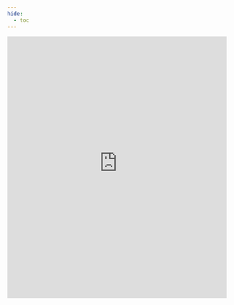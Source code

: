 ```yaml
---
hide:
  - toc
---
```


<iframe src="https://crl-builder.codeutsman.com/" width="100%" height="600px" frameborder="0" allowfullscreen></iframe>